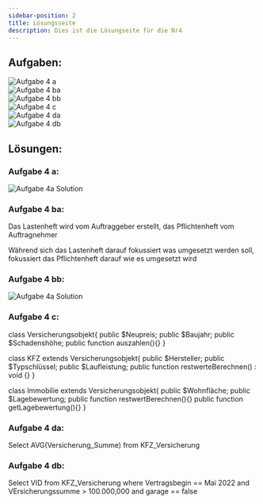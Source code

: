 ```yaml
---
sidebar-position: 2
title: Lösungsseite
description: Dies ist die Lösungseite für die Nr4
---
```


## Aufgaben:

![Aufgabe 4 a](../../../../../static/img/AP1/2023/ap1f_2023/AP1_2023_Frühjahr_Aufgabe_4a.png)  
![Aufgabe 4 ba](../../../../../static/img/AP1/2023/ap1f_2023/AP1_2023_Frühjahr_Aufgbae_4ba.png)  
![Aufgabe 4 bb](../../../../../static/img/AP1/2023/ap1f_2023/AP1_2023_Frühjahr_Aufgabe_4bb.png)  
![Aufgabe 4 c](../../../../../static/img/AP1/2023/ap1f_2023/AP1_2023_Frühjahr_Aufgabe_4c.png)  
![Aufgabe 4 da](../../../../../static/img/AP1/2023/ap1f_2023/AP1_2023_Frühjahr_Aufgabe_4da.png)  
![Aufgabe 4 db](../../../../../static/img/AP1/2023/ap1f_2023/AP1_2023_Frühjahr_Aufgabe_4db.png)  

## Lösungen:

### Aufgabe 4 a:

![Aufgabe 4a Solution](../../../../../static/img/AP1/2023/ap1f_2023/solution/AP1_2023_Frühjahr_Aufgabe_4a_Solution.png)

### Aufgabe 4 ba:
Das Lastenheft wird vom Auftraggeber erstellt, das Pflichtenheft vom Auftragnehmer 

Während sich das Lastenheft darauf fokussiert was umgesetzt werden soll, fokussiert das Pflichtenheft darauf wie es umgesetzt wird 

### Aufgabe 4 bb:

![Aufgabe 4a Solution](../../../../../static/img/AP1/2023/ap1f_2023/solution/AP1_2023_Frühjahr_Aufgabe_4bb_Solution.png)


### Aufgabe 4 c:

class Versicherungsobjekt{
    public $Neupreis; 
    public $Baujahr;
    public $Schadenshöhe;
    public function auszahlen(){}
}

class KFZ extends Versicherungsobjekt{
    public $Hersteller; 
    public $Typschlüssel; 
    public $Laufleistung; 
    public function restwerteBerechnen() : void {}
}

class Immobilie extends Versicherungsobjekt{
    public $Wohnfläche;
    public $Lagebewertung;
    public function restwertBerechnen(){}
    public function getLagebewertung(){}
}
### Aufgabe 4 da:

Select AVG(Versicherung_Summe) from KFZ_Versicherung 

### Aufgabe 4 db:

Select VID from KFZ_Versicherung where Vertragsbegin == Mai 2022 and VErsicherungssumme > 100.000,000 and garage == false 
